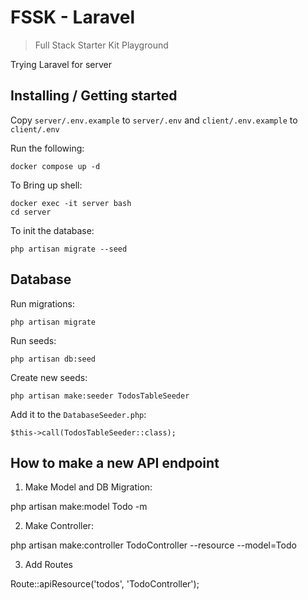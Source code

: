 
# FSSK - Laravel
> Full Stack Starter Kit Playground

Trying Laravel for server

## Installing / Getting started

Copy `server/.env.example` to `server/.env` and `client/.env.example` to `client/.env`

Run the following:

```shell
docker compose up -d
```

To Bring up shell:

```shell
docker exec -it server bash
cd server
```

To init the database:

```shell
php artisan migrate --seed
```



## Database

Run migrations:

```shell
php artisan migrate
```

Run seeds:

```shell
php artisan db:seed
```

Create new seeds:

```shell
php artisan make:seeder TodosTableSeeder
```

Add it to the `DatabaseSeeder.php`:

```
$this->call(TodosTableSeeder::class);
```


## How to make a new API endpoint

1. Make Model and DB Migration:

php artisan make:model Todo -m

2. Make Controller:

php artisan make:controller TodoController --resource --model=Todo

3. Add Routes

Route::apiResource('todos', 'TodoController');


 
